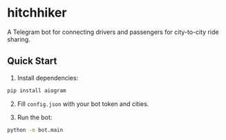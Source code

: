 # hitchhiker

A Telegram bot for connecting drivers and passengers for city-to-city ride sharing.

## Quick Start

1. Install dependencies:

```bash
pip install aiogram
```

2. Fill `config.json` with your bot token and cities.

3. Run the bot:

```bash
python -m bot.main
```
